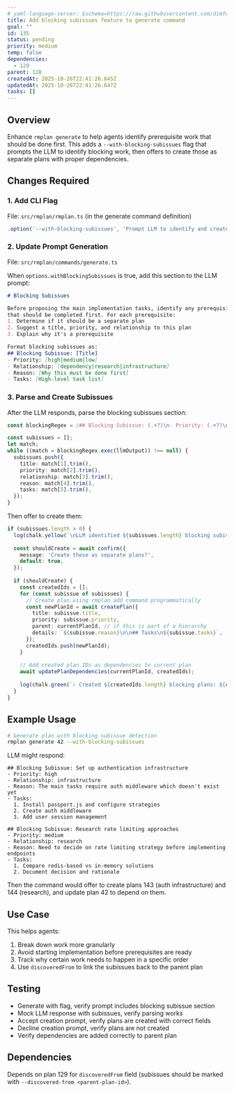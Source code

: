 ```yaml
---
# yaml-language-server: $schema=https://raw.githubusercontent.com/dimfeld/llmutils/main/schema/rmplan-plan-schema.json
title: Add blocking subissues feature to generate command
goal: ""
id: 135
status: pending
priority: medium
temp: false
dependencies:
  - 129
parent: 128
createdAt: 2025-10-26T22:41:26.645Z
updatedAt: 2025-10-26T22:41:26.647Z
tasks: []
---
```


## Overview

Enhance `rmplan generate` to help agents identify prerequisite work that should be done first. This adds a `--with-blocking-subissues` flag that prompts the LLM to identify blocking work, then offers to create those as separate plans with proper dependencies.

## Changes Required

### 1. Add CLI Flag

File: `src/rmplan/rmplan.ts` (in the generate command definition)

```typescript
.option('--with-blocking-subissues', 'Prompt LLM to identify and create blocking prerequisite plans')
```

### 2. Update Prompt Generation

File: `src/rmplan/commands/generate.ts`

When `options.withBlockingSubissues` is true, add this section to the LLM prompt:

```markdown
# Blocking Subissues

Before proposing the main implementation tasks, identify any prerequisite work
that should be completed first. For each prerequisite:
1. Determine if it should be a separate plan
2. Suggest a title, priority, and relationship to this plan
3. Explain why it's a prerequisite

Format blocking subissues as:
## Blocking Subissue: [Title]
- Priority: [high|medium|low]
- Relationship: [dependency|research|infrastructure]
- Reason: [Why this must be done first]
- Tasks: [High-level task list]
```

### 3. Parse and Create Subissues

After the LLM responds, parse the blocking subissues section:

```typescript
const blockingRegex = /## Blocking Subissue: (.+?)\n- Priority: (.+?)\n- Relationship: (.+?)\n- Reason: (.+?)\n- Tasks: ([\s\S]+?)(?=## Blocking Subissue:|$)/g;

const subissues = [];
let match;
while ((match = blockingRegex.exec(llmOutput)) !== null) {
  subissues.push({
    title: match[1].trim(),
    priority: match[2].trim(),
    relationship: match[3].trim(),
    reason: match[4].trim(),
    tasks: match[5].trim(),
  });
}
```

Then offer to create them:

```typescript
if (subissues.length > 0) {
  log(chalk.yellow(`\nLLM identified ${subissues.length} blocking subissues`));
  
  const shouldCreate = await confirm({
    message: 'Create these as separate plans?',
    default: true,
  });
  
  if (shouldCreate) {
    const createdIds = [];
    for (const subissue of subissues) {
      // Create plan using rmplan add command programmatically
      const newPlanId = await createPlan({
        title: subissue.title,
        priority: subissue.priority,
        parent: currentPlanId, // if this is part of a hierarchy
        details: `${subissue.reason}\n\n## Tasks\n${subissue.tasks}`,
      });
      createdIds.push(newPlanId);
    }
    
    // Add created plan IDs as dependencies to current plan
    await updatePlanDependencies(currentPlanId, createdIds);
    
    log(chalk.green(`✓ Created ${createdIds.length} blocking plans: ${createdIds.join(', ')}`));
  }
}
```

## Example Usage

```bash
# Generate plan with blocking subissue detection
rmplan generate 42 --with-blocking-subissues
```

LLM might respond:

```
## Blocking Subissue: Set up authentication infrastructure
- Priority: high
- Relationship: infrastructure
- Reason: The main tasks require auth middleware which doesn't exist yet
- Tasks:
  1. Install passport.js and configure strategies
  2. Create auth middleware
  3. Add user session management

## Blocking Subissue: Research rate limiting approaches
- Priority: medium  
- Relationship: research
- Reason: Need to decide on rate limiting strategy before implementing endpoints
- Tasks:
  1. Compare redis-based vs in-memory solutions
  2. Document decision and rationale
```

Then the command would offer to create plans 143 (auth infrastructure) and 144 (research), and update plan 42 to depend on them.

## Use Case

This helps agents:
1. Break down work more granularly
2. Avoid starting implementation before prerequisites are ready
3. Track why certain work needs to happen in a specific order
4. Use `discoveredFrom` to link the subissues back to the parent plan

## Testing

- Generate with flag, verify prompt includes blocking subissue section
- Mock LLM response with subissues, verify parsing works
- Accept creation prompt, verify plans are created with correct fields
- Decline creation prompt, verify plans are not created
- Verify dependencies are added correctly to parent plan

## Dependencies

Depends on plan 129 for `discoveredFrom` field (subissues should be marked with `--discovered-from <parent-plan-id>`).
